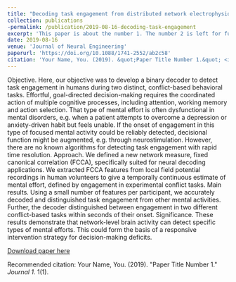 ```yaml
---
title: "Decoding task engagement from distributed network electrophysiology in humans"
collection: publications
-permalink: /publication/2019-08-16-decoding-task-engagement
excerpt: 'This paper is about the number 1. The number 2 is left for future work.'
date: 2019-08-16
venue: 'Journal of Neural Engineering'
paperurl: 'https://doi.org/10.1088/1741-2552/ab2c58'
citation: 'Your Name, You. (2019). &quot;Paper Title Number 1.&quot; <i>Journal 1</i>. 1(1).'
---
```

Objective. Here, our objective was to develop a binary decoder to detect task engagement in humans during two distinct, conflict-based behavioral tasks. Effortful, goal-directed decision-making requires the coordinated action of multiple cognitive processes, including attention, working memory and action selection. That type of mental effort is often dysfunctional in mental disorders, e.g. when a patient attempts to overcome a depression or anxiety-driven habit but feels unable. If the onset of engagement in this type of focused mental activity could be reliably detected, decisional function might be augmented, e.g. through neurostimulation. However, there are no known algorithms for detecting task engagement with rapid time resolution. Approach. We defined a new network measure, fixed canonical correlation (FCCA), specifically suited for neural decoding applications. We extracted FCCA features from local field potential recordings in human volunteers to give a temporally continuous estimate of mental effort, defined by engagement in experimental conflict tasks. Main results. Using a small number of features per participant, we accurately decoded and distinguished task engagement from other mental activities. Further, the decoder distinguished between engagement in two different conflict-based tasks within seconds of their onset. Significance. These results demonstrate that network-level brain activity can detect specific types of mental efforts. This could form the basis of a responsive intervention strategy for decision-making deficits.

[Download paper here](https://doi.org/10.1088/1741-2552/ab2c58)

Recommended citation: Your Name, You. (2019). "Paper Title Number 1." <i>Journal 1</i>. 1(1).